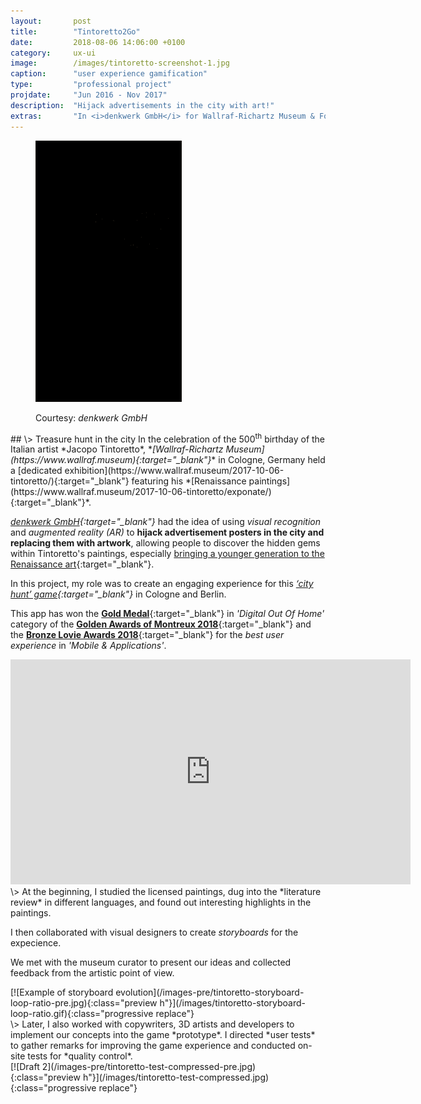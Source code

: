 ```yaml
---
layout:       post
title:        "Tintoretto2Go"
date:         2018-08-06 14:06:00 +0100
category:     ux-ui
image:        /images/tintoretto-screenshot-1.jpg
caption:      "user experience gamification"
type:         "professional project"
projdate:     "Jun 2016 - Nov 2017"
description:  "Hijack advertisements in the city with art!"
extras:       "In <i>denkwerk GmbH</i> for Wallraf-Richartz Museum & Fondation Corboud."
---
```



<div class="image entry thin" markdown="0" id="tintoretto">
<figure>
<p><img src="/images/tintoretto-preview.gif" alt="Preview of the application" /></p>
	<figcaption>Courtesy: <i>denkwerk GmbH</i></figcaption>
</figure>
</div>

<div class="entry" markdown="1">
## \>  Treasure hunt in the city
In the celebration of the 500<sup>th</sup> birthday of the Italian artist *Jacopo Tintoretto*, *<i>[Wallraf-Richartz Museum](https://www.wallraf.museum){:target="_blank"}</i>* in Cologne, Germany held a [dedicated exhibition](https://www.wallraf.museum/2017-10-06-tintoretto/){:target="_blank"} featuring his *[Renaissance paintings](https://www.wallraf.museum/2017-10-06-tintoretto/exponate/){:target="_blank"}*.

*<i>[denkwerk GmbH](https://www.denkwerk.com){:target="_blank"}</i>* had the idea of using *visual recognition* and *augmented reality (AR)* to **hijack advertisement posters in the city and replacing them with artwork**, allowing people to discover the hidden gems within Tintoretto's paintings, especially [bringing a younger generation to the Renaissance art](http://www.pipipi.de/tintoretto_en.html){:target="_blank"}.

In this project, my role was to create an engaging experience for this *[‘city hunt’ game](https://www.tintoretto2go.de){:target="_blank"}* in Cologne and Berlin.

This app has won the [**Gold Medal**](https://www.denkwerk.com/news/376-gold-rush){:target="_blank"} in *'Digital Out Of Home'* category of the [**Golden Awards of Montreux 2018**](http://www.goldenawardmontreux.com/winners2018/winners2018-digital.html){:target="_blank"} and the [**Bronze Lovie Awards 2018**](https://winners.lovieawards.eu/#!y=2018&m=274){:target="_blank"} for the *best user experience* in *'Mobile & Applications'*.
</div>

<div class="image entry" markdown="0">
<iframe src="https://player.vimeo.com/video/240458476" width="640" height="360" frameborder="0" webkitallowfullscreen mozallowfullscreen allowfullscreen></iframe>
</div>

<div class="entry" markdown="1">
\>  
At the beginning, I studied the licensed paintings, dug into the *literature review* in different languages, and found out interesting highlights in the paintings.

I then collaborated with visual designers to create *storyboards* for the expecience.

We met with the museum curator to present our ideas and collected feedback from the artistic point of view.
</div>

<div class="image entry" markdown="1">
[![Example of storyboard evolution](/images-pre/tintoretto-storyboard-loop-ratio-pre.jpg){:class="preview h"}](/images/tintoretto-storyboard-loop-ratio.gif){:class="progressive replace"}
</div>

<div class="entry" markdown="1">
\>  
Later, I also worked with copywriters, 3D artists and developers to implement our concepts into the game *prototype*.
I directed *user tests* to gather remarks for improving the game experience and conducted on-site tests for *quality control*.
</div>

<div class="image entry" markdown="1">
[![Draft 2](/images-pre/tintoretto-test-compressed-pre.jpg){:class="preview h"}](/images/tintoretto-test-compressed.jpg){:class="progressive replace"}
</div>